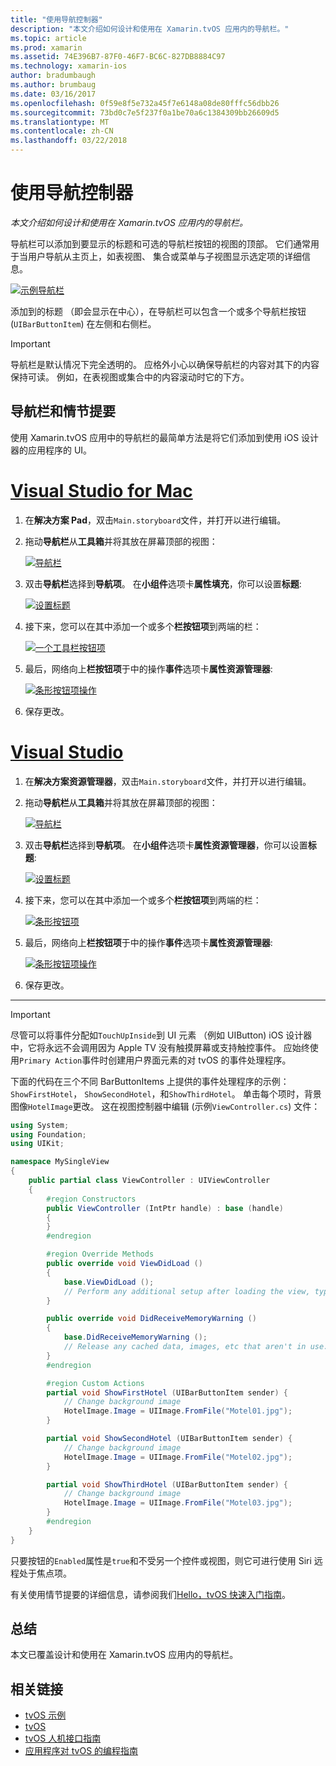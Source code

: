 ```yaml
---
title: "使用导航控制器"
description: "本文介绍如何设计和使用在 Xamarin.tvOS 应用内的导航栏。"
ms.topic: article
ms.prod: xamarin
ms.assetid: 74E396B7-87F0-46F7-BC6C-827DB8884C97
ms.technology: xamarin-ios
author: bradumbaugh
ms.author: brumbaug
ms.date: 03/16/2017
ms.openlocfilehash: 0f59e8f5e732a45f7e6148a08de80fffc56dbb26
ms.sourcegitcommit: 73bd0c7e5f237f0a1be70a6c1384309bb26609d5
ms.translationtype: MT
ms.contentlocale: zh-CN
ms.lasthandoff: 03/22/2018
---
```

# <a name="working-with-navigation-controllers"></a>使用导航控制器

_本文介绍如何设计和使用在 Xamarin.tvOS 应用内的导航栏。_

导航栏可以添加到要显示的标题和可选的导航栏按钮的视图的顶部。 它们通常用于当用户导航从主页上，如表视图、 集合或菜单与子视图显示选定项的详细信息。

[![](navigation-bars-images/navbar01.png "示例导航栏")](navigation-bars-images/navbar01.png#lightbox)

添加到的标题 （即会显示在中心），在导航栏可以包含一个或多个导航栏按钮 (`UIBarButtonItem`) 在左侧和右侧栏。

> [!IMPORTANT]
> 导航栏是默认情况下完全透明的。 应格外小心以确保导航栏的内容对其下的内容保持可读。 例如，在表视图或集合中的内容滚动时它的下方。




<a name="Navigation-Bars-and-Storyboards" />

## <a name="navigation-bars-and-storyboards"></a>导航栏和情节提要

使用 Xamarin.tvOS 应用中的导航栏的最简单方法是将它们添加到使用 iOS 设计器的应用程序的 UI。

# <a name="visual-studio-for-mactabvsmac"></a>[Visual Studio for Mac](#tab/vsmac)


1. 在**解决方案 Pad**，双击`Main.storyboard`文件，并打开以进行编辑。
1. 拖动**导航栏**从**工具箱**并将其放在屏幕顶部的视图： 

    [![](navigation-bars-images/navbar02.png "导航栏")](navigation-bars-images/navbar02.png#lightbox)
1. 双击**导航栏**选择到**导航项**。 在**小组件**选项卡**属性填充**，你可以设置**标题**: 

    [![](navigation-bars-images/navbar03.png "设置标题")](navigation-bars-images/navbar03.png#lightbox)
1. 接下来，您可以在其中添加一个或多个**栏按钮项**到两端的栏： 

    [![](navigation-bars-images/navbar04.png "一个工具栏按钮项")](navigation-bars-images/navbar04.png#lightbox)
1. 最后，网络向上**栏按钮项**于中的操作**事件**选项卡**属性资源管理器**: 

    [![](navigation-bars-images/navbar05.png "条形按钮项操作")](navigation-bars-images/navbar05.png#lightbox)
1. 保存更改。


# <a name="visual-studiotabvswin"></a>[Visual Studio](#tab/vswin)


1. 在**解决方案资源管理器**，双击`Main.storyboard`文件，并打开以进行编辑。
1. 拖动**导航栏**从**工具箱**并将其放在屏幕顶部的视图： 

    [![](navigation-bars-images/navbar02-vs.png "导航栏")](navigation-bars-images/navbar02-vs.png#lightbox)
1. 双击**导航栏**选择到**导航项**。 在**小组件**选项卡**属性资源管理器**，你可以设置**标题**: 

    [![](navigation-bars-images/navbar03-vs.png "设置标题")](navigation-bars-images/navbar03-vs.png#lightbox)
1. 接下来，您可以在其中添加一个或多个**栏按钮项**到两端的栏： 

    [![](navigation-bars-images/navbar04-vs.png "条形按钮项")](navigation-bars-images/navbar04-vs.png#lightbox)
1. 最后，网络向上**栏按钮项**于中的操作**事件**选项卡**属性资源管理器**: 

    [![](navigation-bars-images/navbar05-vs.png "条形按钮项操作")](navigation-bars-images/navbar05-vs.png#lightbox)
1. 保存更改。


-----

> [!IMPORTANT]
> 尽管可以将事件分配如`TouchUpInside`到 UI 元素 （例如 UIButton) iOS 设计器中，它将永远不会调用因为 Apple TV 没有触摸屏幕或支持触控事件。 应始终使用`Primary Action`事件时创建用户界面元素的对 tvOS 的事件处理程序。




下面的代码在三个不同 BarButtonItems 上提供的事件处理程序的示例： `ShowFirstHotel`， `ShowSecondHotel`，和`ShowThirdHotel`。 单击每个项时，背景图像`HotelImage`更改。 这在视图控制器中编辑 (示例`ViewController.cs`) 文件：

```csharp
using System;
using Foundation;
using UIKit;

namespace MySingleView
{
    public partial class ViewController : UIViewController
    {
        #region Constructors
        public ViewController (IntPtr handle) : base (handle)
        {
        }
        #endregion

        #region Override Methods
        public override void ViewDidLoad ()
        {
            base.ViewDidLoad ();
            // Perform any additional setup after loading the view, typically from a nib.
        }

        public override void DidReceiveMemoryWarning ()
        {
            base.DidReceiveMemoryWarning ();
            // Release any cached data, images, etc that aren't in use.
        }
        #endregion

        #region Custom Actions
        partial void ShowFirstHotel (UIBarButtonItem sender) {
            // Change background image
            HotelImage.Image = UIImage.FromFile("Motel01.jpg");
        }

        partial void ShowSecondHotel (UIBarButtonItem sender) {
            // Change background image
            HotelImage.Image = UIImage.FromFile("Motel02.jpg");
        }

        partial void ShowThirdHotel (UIBarButtonItem sender) {
            // Change background image
            HotelImage.Image = UIImage.FromFile("Motel03.jpg");
        }
        #endregion
    }
}
```

只要按钮的`Enabled`属性是`true`和不受另一个控件或视图，则它可进行使用 Siri 远程处于焦点项。

有关使用情节提要的详细信息，请参阅我们[Hello，tvOS 快速入门指南](~/ios/tvos/get-started/hello-tvos.md)。 

<a name="Summary" />

## <a name="summary"></a>总结

本文已覆盖设计和使用在 Xamarin.tvOS 应用内的导航栏。



## <a name="related-links"></a>相关链接

- [tvOS 示例](https://developer.xamarin.com/samples/tvos/all/)
- [tvOS](https://developer.apple.com/tvos/)
- [tvOS 人机接口指南](https://developer.apple.com/tvos/human-interface-guidelines/)
- [应用程序对 tvOS 的编程指南](https://developer.apple.com/library/prerelease/tvos/documentation/General/Conceptual/AppleTV_PG/)

